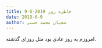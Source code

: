 ```yaml
---
title: خاطره روز 2019-6-9
date: 2019-6-9
author: شعبان محمد حسنی
---
```


امروزم یه روز عادی بود مثل روزای گذشته.